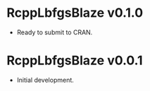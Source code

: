 # RcppLbfgsBlaze v0.1.0

* Ready to submit to CRAN.

# RcppLbfgsBlaze v0.0.1

* Initial development.
